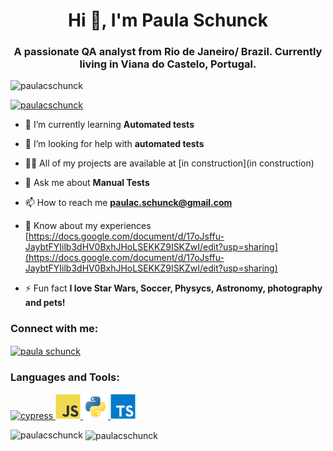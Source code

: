 <h1 align="center">Hi 👋, I'm Paula Schunck</h1>
<h3 align="center">A passionate QA analyst from Rio de Janeiro/ Brazil. Currently living in Viana do Castelo, Portugal.</h3>

<p align="left"> <img src="https://komarev.com/ghpvc/?username=paulacschunck&label=Profile%20views&color=0e75b6&style=flat" alt="paulacschunck" /> </p>

<p align="left"> <a href="https://github.com/ryo-ma/github-profile-trophy"><img src="https://github-profile-trophy.vercel.app/?username=paulacschunck" alt="paulacschunck" /></a> </p>

- 🌱 I’m currently learning **Automated tests**

- 🤝 I’m looking for help with **automated tests**

- 👨‍💻 All of my projects are available at [in construction](in construction)

- 💬 Ask me about **Manual Tests**

- 📫 How to reach me **paulac.schunck@gmail.com**

- 📄 Know about my experiences [https://docs.google.com/document/d/17oJsffu-JaybtFYIilb3dHV0BxhJHoLSEKKZ9ISKZwI/edit?usp=sharing](https://docs.google.com/document/d/17oJsffu-JaybtFYIilb3dHV0BxhJHoLSEKKZ9ISKZwI/edit?usp=sharing)

- ⚡ Fun fact **I love Star Wars, Soccer, Physycs, Astronomy, photography and pets!**

<h3 align="left">Connect with me:</h3>
<p align="left">
<a href="https://linkedin.com/in/paula schunck" target="blank"><img align="center" src="https://raw.githubusercontent.com/rahuldkjain/github-profile-readme-generator/master/src/images/icons/Social/linked-in-alt.svg" alt="paula schunck" height="30" width="40" /></a>
</p>

<h3 align="left">Languages and Tools:</h3>
<p align="left"> <a href="https://www.cypress.io" target="_blank" rel="noreferrer"> <img src="https://raw.githubusercontent.com/simple-icons/simple-icons/6e46ec1fc23b60c8fd0d2f2ff46db82e16dbd75f/icons/cypress.svg" alt="cypress" width="40" height="40"/> </a> <a href="https://developer.mozilla.org/en-US/docs/Web/JavaScript" target="_blank" rel="noreferrer"> <img src="https://raw.githubusercontent.com/devicons/devicon/master/icons/javascript/javascript-original.svg" alt="javascript" width="40" height="40"/> </a> <a href="https://www.python.org" target="_blank" rel="noreferrer"> <img src="https://raw.githubusercontent.com/devicons/devicon/master/icons/python/python-original.svg" alt="python" width="40" height="40"/> </a> <a href="https://www.typescriptlang.org/" target="_blank" rel="noreferrer"> <img src="https://raw.githubusercontent.com/devicons/devicon/master/icons/typescript/typescript-original.svg" alt="typescript" width="40" height="40"/> </a> </p>

<p><img align="left" src="https://github-readme-stats.vercel.app/api/top-langs?username=paulacschunck&show_icons=true&locale=en&layout=compact" alt="paulacschunck" /></p>

<p>&nbsp;<img align="center" src="https://github-readme-stats.vercel.app/api?username=paulacschunck&show_icons=true&locale=en" alt="paulacschunck" /></p>

